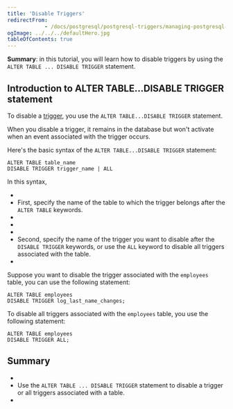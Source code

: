 ```yaml
---
title: 'Disable Triggers'
redirectFrom: 
            - /docs/postgresql/postgresql-triggers/managing-postgresql-trigger/
ogImage: ../../../defaultHero.jpg
tableOfContents: true
---
```



**Summary**: in this tutorial, you will learn how to disable triggers by using the `ALTER TABLE ... DISABLE TRIGGER` statement.





## Introduction to ALTER TABLE...DISABLE TRIGGER statement





To disable a [trigger](https://www.postgresqltutorial.com/postgresql-triggers/), you use the `ALTER TABLE...DISABLE TRIGGER` statement.





When you disable a trigger, it remains in the database but won't activate when an event associated with the trigger occurs.





Here's the basic syntax of the `ALTER TABLE...DISABLE TRIGGER` statement:





```
ALTER TABLE table_name
DISABLE TRIGGER trigger_name | ALL
```





In this syntax,





- 
- First, specify the name of the table to which the trigger belongs after the `ALTER TABLE` keywords.
- 
-
- 
- Second, specify the name of the trigger you want to disable after the `DISABLE TRIGGER` keywords, or use the `ALL` keyword to disable all triggers associated with the table.
- 





Suppose you want to disable the trigger associated with the `employees` table, you can use the following statement:





```
ALTER TABLE employees
DISABLE TRIGGER log_last_name_changes;
```





To disable all triggers associated with the `employees` table, you use the following statement:





```
ALTER TABLE employees
DISABLE TRIGGER ALL;
```





## Summary





- 
- Use the `ALTER TABLE ... DISABLE TRIGGER` statement to disable a trigger or all triggers associated with a table.
- 


